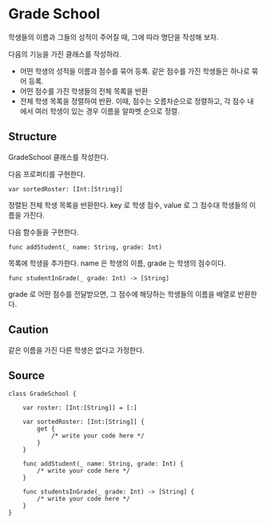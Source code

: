 # Grade School

학생들의 이름과 그들의 성적이 주어질 때, 그에 따라 명단을 작성해 보자.

다음의 기능을 가진 클래스를 작성하라.

* 어떤 학생의 성적을 이름과 점수를 묶어 등록. 같은 점수를 가진 학생들은 하나로 묶어 등록.
* 어떤 점수를 가진 학생들의 전체 목록을 반환
* 전체 학생 목록을 정렬하여 반환. 이때, 점수는 오름차순으로 정렬하고, 각 점수 내에서 여러 학생이 있는 경우 이름을 알파벳 순으로 정렬.

## Structure

GradeSchool 클래스를 작성한다.

다음 프로퍼티를 구현한다.

```
var sortedRoster: [Int:[String]]
```

정렬된 전체 학생 목록을 반환한다. key 로 학생 점수, value 로 그 점수대 학생들의 이름을 가진다.

다음 함수들을 구현한다.

```
func addStudent(_ name: String, grade: Int)
```

목록에 학생을 추가한다. name 은 학생의 이름, grade 는 학생의 점수이다.

```
func studentInGrade(_ grade: Int) -> [String]
```

grade 로 어떤 점수를 전달받으면, 그 점수에 해당하는 학생들의 이름을 배열로 반환한다.

## Caution

같은 이름을 가진 다른 학생은 없다고 가정한다.

## Source

```
class GradeSchool {

    var roster: [Int:[String]] = [:]

    var sortedRoster: [Int:[String]] {
        get {
            /* write your code here */
        }
    }

    func addStudent(_ name: String, grade: Int) {
        /* write your code here */
    }

    func studentsInGrade(_ grade: Int) -> [String] {
        /* write your code here */
    }
}
```
